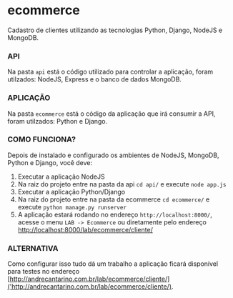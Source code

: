 # ecommerce
Cadastro de clientes utilizando as tecnologias Python, Django, NodeJS e MongoDB.

### API
Na pasta `api` está o código utilizado para controlar a aplicação, foram utilzados: NodeJS, Express e o banco de dados MongoDB.

### APLICAÇÃO
Na pasta `ecommerce` está o código da aplicação que irá consumir a API, foram utilzados: Python e Django.

### COMO FUNCIONA?
Depois de instalado e configurado os ambientes de NodeJS, MongoDB, Python e Django, você deve:

1. Executar a aplicação NodeJS
2. Na raiz do projeto entre na pasta da api `cd api/` e execute `node app.js`
3. Executar a aplicação Python/Django
4. Na raiz do projeto entre na pasta da ecommerce `cd ecommerce/` e execute `python manage.py runserver`
5. A aplicação estará rodando no endereço `http://localhost:8000/`, acesse o menu `LAB -> Ecommerce` ou diretamente pelo endereço [http://localhost:8000/lab/ecommerce/cliente/](http://localhost:8000/lab/ecommerce/cliente/)

### ALTERNATIVA
Como configurar isso tudo dá um trabalho a aplicação ficará disponível para testes no endereço [http://andrecantarino.com.br/lab/ecommerce/cliente/]('http://andrecantarino.com.br/lab/ecommerce/cliente/).